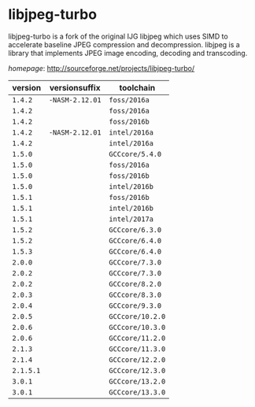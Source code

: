 # libjpeg-turbo

libjpeg-turbo is a fork of the original IJG libjpeg which uses SIMD to accelerate baseline JPEG compression and decompression. libjpeg is a library that implements JPEG image encoding, decoding and transcoding.

*homepage*: <http://sourceforge.net/projects/libjpeg-turbo/>

version | versionsuffix | toolchain
--------|---------------|----------
``1.4.2`` | ``-NASM-2.12.01`` | ``foss/2016a``
``1.4.2`` |  | ``foss/2016a``
``1.4.2`` |  | ``foss/2016b``
``1.4.2`` | ``-NASM-2.12.01`` | ``intel/2016a``
``1.4.2`` |  | ``intel/2016a``
``1.5.0`` |  | ``GCCcore/5.4.0``
``1.5.0`` |  | ``foss/2016a``
``1.5.0`` |  | ``foss/2016b``
``1.5.0`` |  | ``intel/2016b``
``1.5.1`` |  | ``foss/2016b``
``1.5.1`` |  | ``intel/2016b``
``1.5.1`` |  | ``intel/2017a``
``1.5.2`` |  | ``GCCcore/6.3.0``
``1.5.2`` |  | ``GCCcore/6.4.0``
``1.5.3`` |  | ``GCCcore/6.4.0``
``2.0.0`` |  | ``GCCcore/7.3.0``
``2.0.2`` |  | ``GCCcore/7.3.0``
``2.0.2`` |  | ``GCCcore/8.2.0``
``2.0.3`` |  | ``GCCcore/8.3.0``
``2.0.4`` |  | ``GCCcore/9.3.0``
``2.0.5`` |  | ``GCCcore/10.2.0``
``2.0.6`` |  | ``GCCcore/10.3.0``
``2.0.6`` |  | ``GCCcore/11.2.0``
``2.1.3`` |  | ``GCCcore/11.3.0``
``2.1.4`` |  | ``GCCcore/12.2.0``
``2.1.5.1`` |  | ``GCCcore/12.3.0``
``3.0.1`` |  | ``GCCcore/13.2.0``
``3.0.1`` |  | ``GCCcore/13.3.0``
